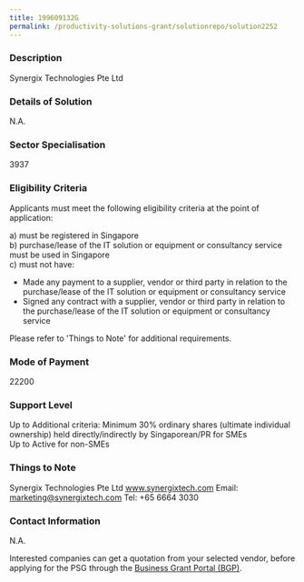 ```yaml
---
title: 199609132G
permalink: /productivity-solutions-grant/solutionrepo/solution2252
---
```


### Description

Synergix Technologies Pte Ltd

### Details of Solution

N.A.

### Sector Specialisation

 3937 

### Eligibility Criteria

Applicants must meet the following eligibility criteria at the point of application:

a) must be registered in Singapore <br>
b) purchase/lease of the IT solution or equipment or consultancy service must be used in Singapore <br>
c) must not have:
- Made any payment to a supplier, vendor or third party in relation to the purchase/lease of the IT solution or equipment or consultancy service
- Signed any contract with a supplier, vendor or third party in relation to the purchase/lease of the IT solution or equipment or consultancy service

Please refer to 'Things to Note' for additional requirements.

### Mode of Payment
22200

### Support Level
Up to Additional criteria: 
 Minimum 30% ordinary shares (ultimate individual ownership) held directly/indirectly by Singaporean/PR for SMEs <br>
Up to Active for non-SMEs

### Things to Note
Synergix Technologies Pte Ltd
www.synergixtech.com
Email: marketing@synergixtech.com
Tel: +65 6664 3030

### Contact Information
N.A.

Interested companies can get a quotation from your selected vendor, before applying for the PSG through the <a target='_blank' rel='noopener' href='https://www.businessgrants.gov.sg/'>Business Grant Portal (BGP)</a>.
